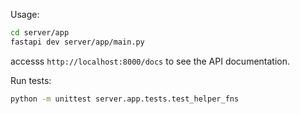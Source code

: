 Usage:
```bash
cd server/app
fastapi dev server/app/main.py
```

accesss `http://localhost:8000/docs` to see the API documentation.


Run tests:
```bash
python -m unittest server.app.tests.test_helper_fns

```